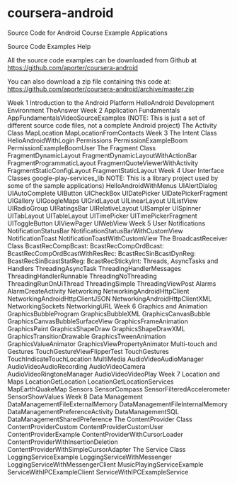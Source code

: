 coursera-android
================

Source Code for Android Course Example Applications

Source Code Examples Help

All the source code examples can be downloaded from Github at https://github.com/aporter/coursera-android

You can also download a zip file containing this code at: https://github.com/aporter/coursera-android/archive/master.zip

Week 1
Introduction to the Android Platform
HelloAndroid
Development Environment
TheAnswer
Week 2
Application Fundamentals
AppFundamentalsVideoSourceExamples (NOTE: This is just a set of different source code files, not a complete Android project)
The Activity Class
MapLocation
MapLocationFromContacts
Week 3
The Intent Class
HelloAndroidWithLogin
Permissions
PermissionExampleBoom
PermissionExampleBoomUser
The Fragment Class
FragmentDynamicLayout
FragmentDynamicLayoutWithActionBar
FragmentProgrammaticLayout
FragmentQuoteViewerWithActivity
FragmentStaticConfigLayout
FragmentStaticLayout
Week 4
User Interface Classes
google-play-services_lib NOTE: This is a library project used by some of the sample applications)
HelloAndroidWithMenus
UIAlertDialog
UIAutoComplete
UIButton
UICheckBox
UIDatePicker
UIDatePickerFragment
UIGallery
UIGoogleMaps
UIGridLayout
UILinearLayout
UIListView
UIRadioGroup
UIRatingsBar
UIRelativeLayout
UISampler
UISpinner
UITabLayout
UITableLayout
UITimePicker
UITimePickerFragment
UIToggleButton
UIViewPager
UIWebView
Week 5
User Notifications
NotificationStatusBar
NotificationStatusBarWithCustomView
NotificationToast
NotificationToastWithCustomView
The BroadcastReceiver Class
BcastRecCompBcast:
BcastRecCompOrdBcast:
BcastRecCompOrdBcastWithResRec:
BcastRecSinBcastDynReg:
BcastRecSinBcastStatReg:
BcastRecStickyInt:
Threads, AsyncTasks and Handlers
ThreadingAsyncTask
ThreadingHandlerMessages
ThreadingHandlerRunnable
ThreadingNoThreading
ThreadingRunOnUiThread
ThreadingSimple
ThreadingViewPost
Alarms
AlarmCreateActivity
Networking
NetworkingAndroidHttpClient
NetworkingAndroidHttpClientJSON
NetworkingAndroidHttpClientXML
NetworkingSockets
NetworkingURL
Week 6
Graphics and Animation
GraphicsBubbleProgram
GraphicsBubbleXML
GraphicsCanvasBubble
GraphicsCanvasBubbleSurfaceView
GraphicsFrameAnimation
GraphicsPaint
GraphicsShapeDraw
GraphicsShapeDrawXML
GraphicsTransitionDrawable
GraphicsTweenAnimation
GraphicsValueAnimator
GraphicsViewPropertyAnimator
Multi-touch and Gestures
TouchGestureViewFlipperTest
TouchGestures
TouchIndicateTouchLocation
MultiMedia
AudioVideoAudioManager
AudioVideoAudioRecording
AudioVideoCamera
AudioVideoRingtoneManager
AudioVideoVideoPlay
Week 7
Location and Maps
LocationGetLocation
LocationGetLocationServices
MapEarthQuakeMap
Sensors
SensorCompass
SensorFilteredAccelerometer
SensorShowValues
Week 8
Data Management
DataManagementFileExternalMemory
DataManagementFileInternalMemory
DataManagementPreferenceActivity
DataManagementSQL
DataManagementSharedPreference
The ContentProvider Class
ContentProviderCustom
ContentProviderCustomUser
ContentProviderExample
ContentProviderWithCursorLoader
ContentProviderWithInsertionDeletion
ContentProviderWithSimpleCursorAdapter
The Service Class
LoggingServiceExample
LoggingServiceWithMessenger
LoggingServiceWithMessengerClient
MusicPlayingServiceExample
ServiceWithIPCExampleClient
ServiceWithIPCExampleService


